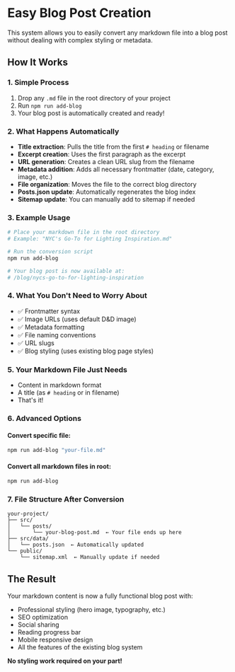 # Easy Blog Post Creation

This system allows you to easily convert any markdown file into a blog post without dealing with complex styling or metadata.

## How It Works

### 1. Simple Process
1. Drop any `.md` file in the root directory of your project
2. Run `npm run add-blog`
3. Your blog post is automatically created and ready!

### 2. What Happens Automatically
- **Title extraction**: Pulls the title from the first `# heading` or filename
- **Excerpt creation**: Uses the first paragraph as the excerpt
- **URL generation**: Creates a clean URL slug from the filename
- **Metadata addition**: Adds all necessary frontmatter (date, category, image, etc.)
- **File organization**: Moves the file to the correct blog directory
- **Posts.json update**: Automatically regenerates the blog index
- **Sitemap update**: You can manually add to sitemap if needed

### 3. Example Usage

```bash
# Place your markdown file in the root directory
# Example: "NYC's Go-To for Lighting Inspiration.md"

# Run the conversion script
npm run add-blog

# Your blog post is now available at:
# /blog/nycs-go-to-for-lighting-inspiration
```

### 4. What You Don't Need to Worry About
- ✅ Frontmatter syntax
- ✅ Image URLs (uses default D&D image)
- ✅ Metadata formatting
- ✅ File naming conventions
- ✅ URL slugs
- ✅ Blog styling (uses existing blog page styles)

### 5. Your Markdown File Just Needs
- Content in markdown format
- A title (as `# heading` or in filename)
- That's it!

### 6. Advanced Options

#### Convert specific file:
```bash
npm run add-blog "your-file.md"
```

#### Convert all markdown files in root:
```bash
npm run add-blog
```

### 7. File Structure After Conversion
```
your-project/
├── src/
│   └── posts/
│       └── your-blog-post.md  ← Your file ends up here
├── src/data/
│   └── posts.json  ← Automatically updated
└── public/
    └── sitemap.xml  ← Manually update if needed
```

## The Result
Your markdown content is now a fully functional blog post with:
- Professional styling (hero image, typography, etc.)
- SEO optimization
- Social sharing
- Reading progress bar
- Mobile responsive design
- All the features of the existing blog system

**No styling work required on your part!**
